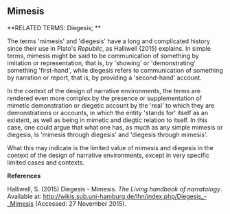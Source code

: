 ## Mimesis

**RELATED TERMS: Diegesis; **

The terms 'mimesis' and 'diegesis' have a long and complicated history since their use in Plato's _Republic_, as Halliwell (2015) explains. In simple terms, mimesis might be said to be communication of something by imitation or representation, that is, by 'showing' or 'demonstrating' something 'first-hand', while diegesis refers to communication of something by narration or report, that is, by providing a 'second-hand' account.

In the context of the design of narrative environments, the terms are rendered even more complex by the presence or supplementation of mimetic demonstration or diegetic account by the 'real' to which they are demonstrations or accounts, in which the entity 'stands for' itself as an existent, as well as being in mimetic and diegtic relation to itself. In this case, one could argue that what one has, as much as any simple mimesis or diegesis, is 'mimesis through diegesis' and 'diegesis through mimesis'.

What this may indicate is the limited value of mimesis and diegesis in the context of the design of narrative environments, except in very specific limited cases and contexts.

**References**

Halliwell, S. (2015) Diegesis - Mimesis. _The Living handbook of narratology_. Available at: http://wikis.sub.uni-hamburg.de/lhn/index.php/Diegesis_-_Mimesis (Accessed: 27 November 2015).

